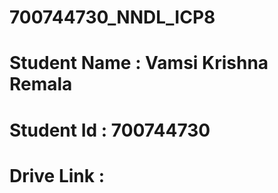# 700744730_NNDL_ICP8
# Student Name : Vamsi Krishna Remala
# Student Id : 700744730
# Drive Link : 
